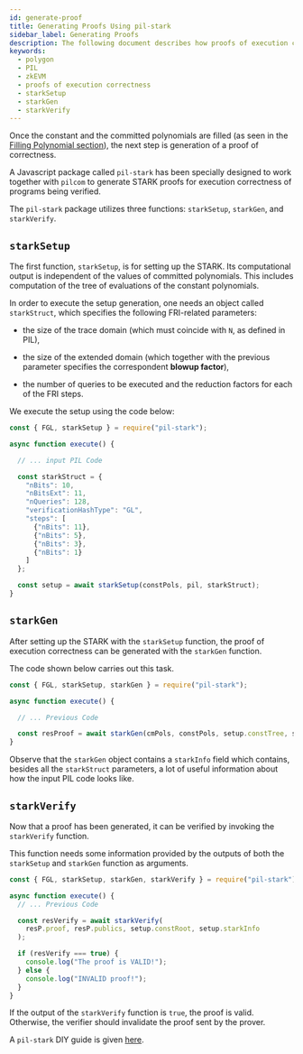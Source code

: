 ```yaml
---
id: generate-proof
title: Generating Proofs Using pil-stark
sidebar_label: Generating Proofs
description: The following document describes how proofs of execution correctness are generated using pil-stark package.
keywords:
  - polygon
  - PIL
  - zkEVM
  - proofs of execution correctness
  - starkSetup
  - starkGen
  - starkVerify
---
```


Once the constant and the committed polynomials are filled (as seen in the [Filling Polynomial section](filling-polynomial.md)), the next step is generation of a proof of correctness.

A Javascript package called `pil-stark` has been specially designed to work together with `pilcom` to generate STARK proofs for execution correctness of programs being verified.

The `pil-stark` package utilizes three functions: `starkSetup`, `starkGen`, and `starkVerify`.

## `starkSetup`

The first function, `starkSetup`, is for setting up the STARK. Its computational output is independent of the values of committed polynomials. This includes computation of the tree of evaluations of the constant polynomials.

In order to execute the setup generation, one needs an object called `starkStruct`, which specifies the following FRI-related parameters:

- the size of the trace domain (which must coincide with $\texttt{N}$, as defined in PIL),

- the size of the extended domain (which together with the previous parameter specifies the correspondent **blowup factor**),

- the number of queries to be executed and the reduction factors for each of the FRI steps.

We execute the setup using the code below:

```js
const { FGL, starkSetup } = require("pil-stark");

async function execute() {

  // ... input PIL Code

  const starkStruct = {
    "nBits": 10, 
    "nBitsExt": 11, 
    "nQueries": 128, 
    "verificationHashType": "GL", 
    "steps": [ 
      {"nBits": 11}, 
      {"nBits": 5}, 
      {"nBits": 3}, 
      {"nBits": 1} 
    ]
  };

  const setup = await starkSetup(constPols, pil, starkStruct); 
} 
```

## `starkGen`

After setting up the STARK with the `starkSetup` function, the proof of execution correctness can be generated with the `starkGen` function.

The code shown below carries out this task.

```js
const { FGL, starkSetup, starkGen } = require("pil-stark"); 

async function execute() {

  // ... Previous Code

  const resProof = await starkGen(cmPols, constPols, setup.constTree, setup.starkInfo); 
} 
```

Observe that the `starkGen` object contains a `starkInfo` field which contains, besides all the `starkStruct` parameters, a lot of useful information about how the input PIL code looks like.

## `starkVerify`

Now that a proof has been generated, it can be verified by invoking the `starkVerify` function. 

This function needs some information provided by the outputs of both the `starkSetup` and `starkGen` function as arguments.

```js
const { FGL, starkSetup, starkGen, starkVerify } = require("pil-stark"); 

async function execute() {
  // ... Previous Code

  const resVerify = await starkVerify( 
    resP.proof, resP.publics, setup.constRoot, setup.starkInfo
  );

  if (resVerify === true) { 
    console.log("The proof is VALID!");
  } else {
    console.log("INVALID proof!");
  }
}
```

If the output of the `starkVerify` function is `true`, the proof is valid. Otherwise, the verifier should invalidate the proof sent by the prover.

A `pil-stark` DIY guide is given [here](/zkevm/zkProver/pil-stark-demo.md).
